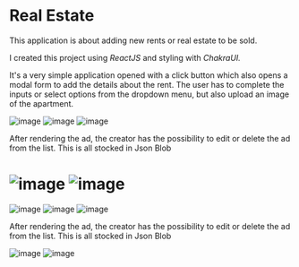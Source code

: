 <h1>Real Estate</h1>

<p>This application is about adding new rents or real estate to be sold.</p>
<p>I created this project using <em>ReactJS</em> and styling with <em>ChakraUI.</em></p>

<p>It's a very simple application opened with a click button which also opens a modal form to add the details about the rent. The user has to complete the inputs or select options from the dropdown menu, but also upload an image of the apartment.</p>


![image](https://github.com/GiorgianaBirsan/Practicing-React/assets/64731577/f8bf1929-81ce-4eaa-876e-8d3a5f540047)
![image](https://github.com/GiorgianaBirsan/Practicing-React/assets/64731577/eb7ea5bb-1d88-4865-b3e6-3931ab07d4bb)
![image](https://github.com/GiorgianaBirsan/Practicing-React/assets/64731577/6758eb43-9c9e-4d44-955a-8f92f3de3b83)

<p>After rendering the ad, the creator has the possibility to edit or delete the ad from the list. This is all stocked in Json Blob</p>

![image](https://github.com/GiorgianaBirsan/Practicing-React/assets/64731577/7e68efd2-75cc-4399-aaa6-397c2b0b8056)
![image](https://github.com/GiorgianaBirsan/Practicing-React/assets/64731577/b30f5b29-8ae9-4e07-a307-9c3fbd1b56bb)
=======

![image](https://github.com/GiorgianaBirsan/Practicing-React/assets/64731577/f8bf1929-81ce-4eaa-876e-8d3a5f540047)
![image](https://github.com/GiorgianaBirsan/Practicing-React/assets/64731577/eb7ea5bb-1d88-4865-b3e6-3931ab07d4bb)
![image](https://github.com/GiorgianaBirsan/Practicing-React/assets/64731577/6758eb43-9c9e-4d44-955a-8f92f3de3b83)

<p>After rendering the ad, the creator has the possibility to edit or delete the ad from the list. This is all stocked in Json Blob</p>

![image](https://github.com/GiorgianaBirsan/Practicing-React/assets/64731577/7e68efd2-75cc-4399-aaa6-397c2b0b8056)
![image](https://github.com/GiorgianaBirsan/Practicing-React/assets/64731577/b30f5b29-8ae9-4e07-a307-9c3fbd1b56bb)




